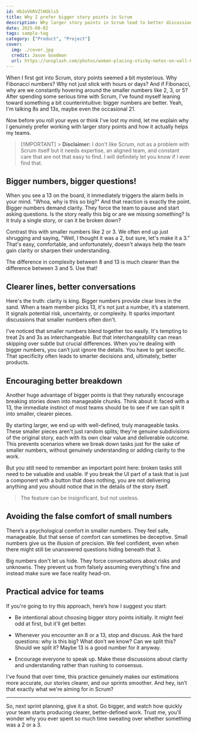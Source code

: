 ```yaml
---
id: Hb2oVkRVZlHOkls5
title: Why I prefer bigger story points in Scrum
description: Why larger story points in Scrum lead to better discussions, clearer requirements, and more effective sprint planning through forced clarity and intentional breakdown.
date: 2025-08-02
tags: sample-tag
category: ["Product", "Project"]
cover:
  img: ./cover.jpg
  credit: Jason Goodman
  url: https://unsplash.com/photos/woman-placing-sticky-notes-on-wall-Oalh2MojUuk
---
```


When I first got into Scrum, story points seemed a bit mysterious. Why Fibonacci numbers? Why not just stick with hours or days? And if Fibonacci, why are we constantly hovering around the smaller numbers like 2, 3, or 5? After spending some serious time with Scrum, I've found myself leaning toward something a bit counterintuitive: bigger numbers are better. Yeah, I'm talking 8s and 13s, maybe even the occasional 21.

Now before you roll your eyes or think I've lost my mind, let me explain why I genuinely prefer working with larger story points and how it actually helps my teams.

> [!IMPORTANT] > **Disclaimer:** I don't like Scrum, not as a problem with Scrum itself but it needs expertise, an aligned team, and constant care that are not that easy to find. I will definitely let you know if I ever find that.

## Bigger numbers, bigger questions!

When you see a 13 on the board, it immediately triggers the alarm bells in your mind. "Whoa, why is this so big?" And that reaction is exactly the point. Bigger numbers demand clarity. They force the team to pause and start asking questions. Is the story really this big or are we missing something? Is it truly a single story, or can it be broken down?

Contrast this with smaller numbers like 2 or 3. We often end up just shrugging and saying, "Well, I thought it was a 2, but sure, let's make it a 3." That's easy, comfortable, and unfortunately, doesn't always help the team gain clarity or sharpen their understanding.

The difference in complexity between 8 and 13 is much clearer than the difference between 3 and 5. Use that!

## Clearer lines, better conversations

Here's the truth: clarity is king. Bigger numbers provide clear lines in the sand. When a team member picks 13, it's not just a number, it’s a statement. It signals potential risk, uncertainty, or complexity. It sparks important discussions that smaller numbers often don't.

I’ve noticed that smaller numbers blend together too easily. It's tempting to treat 2s and 3s as interchangeable. But that interchangeability can mean skipping over subtle but crucial differences. When you're dealing with bigger numbers, you can’t just ignore the details. You have to get specific. That specificity often leads to smarter decisions and, ultimately, better products.

## Encouraging better breakdown

Another huge advantage of bigger points is that they naturally encourage breaking stories down into manageable chunks. Think about it: faced with a 13, the immediate instinct of most teams should be to see if we can split it into smaller, clearer pieces.

By starting larger, we end up with well-defined, truly manageable tasks. These smaller pieces aren't just random splits; they're genuine subdivisions of the original story, each with its own clear value and deliverable outcome. This prevents scenarios where we break down tasks just for the sake of smaller numbers, without genuinely understanding or adding clarity to the work.

But you still need to remember an important point here: broken tasks still need to be valuable and usable. If you break the UI part of a task that is just a component with a button that does nothing, you are not delivering anything and you should notice that in the details of the story itself.

> The feature can be insignificant, but not useless.

## Avoiding the false comfort of small numbers

There’s a psychological comfort in smaller numbers. They feel safe, manageable. But that sense of comfort can sometimes be deceptive. Small numbers give us the illusion of precision. We feel confident, even when there might still be unanswered questions hiding beneath that 3.

Big numbers don't let us hide. They force conversations about risks and unknowns. They prevent us from falsely assuming everything's fine and instead make sure we face reality head-on.

## Practical advice for teams

If you're going to try this approach, here’s how I suggest you start:

- Be intentional about choosing bigger story points initially. It might feel odd at first, but it'll get better.

- Whenever you encounter an 8 or a 13, stop and discuss. Ask the hard questions: why is this big? What don’t we know? Can we split this? Should we split it? Maybe 13 is a good number for it anyway.

- Encourage everyone to speak up. Make these discussions about clarity and understanding rather than rushing to consensus.

I've found that over time, this practice genuinely makes our estimations more accurate, our stories clearer, and our sprints smoother. And hey, isn’t that exactly what we're aiming for in Scrum?

---

So, next sprint planning, give it a shot. Go bigger, and watch how quickly your team starts producing clearer, better-defined work. Trust me, you'll wonder why you ever spent so much time sweating over whether something was a 2 or a 3.
